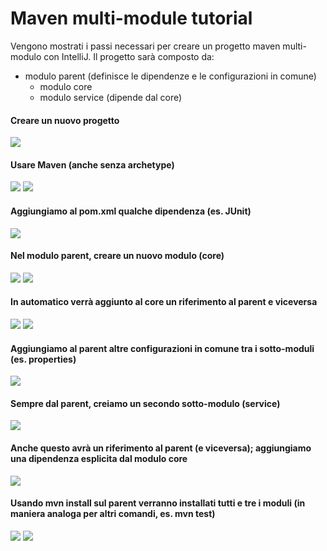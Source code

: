# Maven multi-module tutorial

Vengono mostrati i passi necessari per creare un progetto maven multi-modulo con IntelliJ. Il progetto sarà composto da:

- modulo parent (definisce le dipendenze e le configurazioni in comune)
	- modulo core
	- modulo service (dipende dal core) 

#### Creare un nuovo progetto
![](docs/fig1.png)

#### Usare Maven (anche senza archetype)
![](docs/fig2.png)
![](docs/fig3.png)

#### Aggiungiamo al pom.xml qualche dipendenza (es. JUnit)
![](docs/fig4.png)

#### Nel modulo parent, creare un nuovo modulo (core)
![](docs/fig5.png)
![](docs/fig6.png)

#### In automatico verrà aggiunto al core un riferimento al parent e viceversa
![](docs/fig7.png)
![](docs/fig8.png)

#### Aggiungiamo al parent altre configurazioni in comune tra i sotto-moduli (es. properties)
![](docs/fig9.png)

#### Sempre dal parent, creiamo un secondo sotto-modulo (service)
![](docs/fig10.png)

#### Anche questo avrà un riferimento al parent (e viceversa); aggiungiamo una dipendenza esplicita dal modulo core
![](docs/fig11.png)

#### Usando mvn install sul parent verranno installati tutti e tre i moduli (in maniera analoga per altri comandi, es. mvn test)
![](docs/fig12.png)
![](docs/fig13.png)
